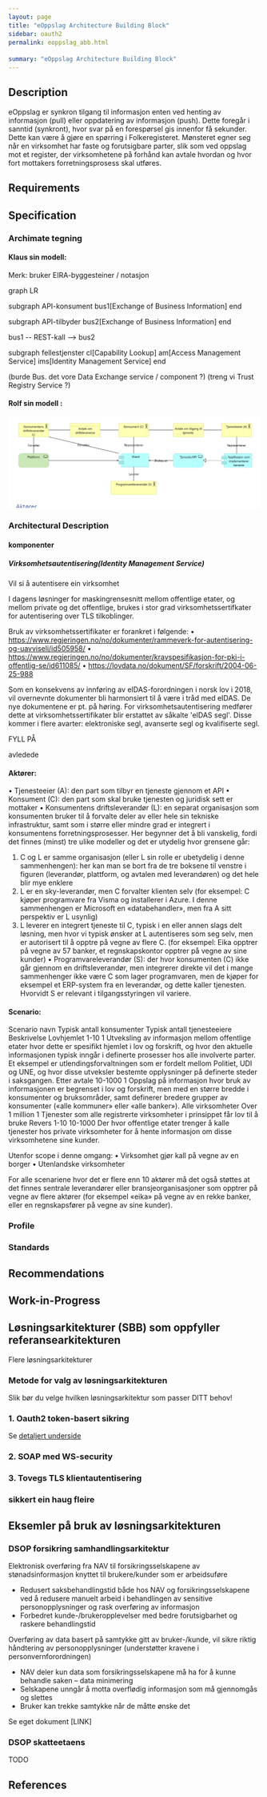 ```yaml
---
layout: page
title: "eOppslag Architecture Building Block"
sidebar: oauth2
permalink: eoppslag_abb.html

summary: "eOppslag Architecture Building Block"
---
```


## Description

eOppslag er synkron tilgang til informasjon enten ved henting av informasjon (pull) eller oppdatering av informasjon (push). Dette foregår i sanntid (synkront), hvor svar på en forespørsel gis innenfor få sekunder. Dette kan være å gjøre en spørring i Folkeregisteret. Mønsteret egner seg når en virksomhet har faste og forutsigbare parter, slik som ved oppslag mot et register, der virksomhetene på forhånd kan avtale hvordan og hvor fort mottakers forretningsprosess skal utføres.

## Requirements


## Specification

### Archimate tegning

#### Klaus sin modell:

Merk: bruker EIRA-byggesteiner / notasjon

<div class="mermaid">
graph LR

 subgraph API-konsument
  bus1[Exchange of Business Information]
 end

 subgraph API-tilbyder
  bus2[Exchange of Business Information]
 end

 bus1 -- REST-kall --> bus2

 subgraph fellestjenster
  cl[Capability Lookup]
  am[Access Management Service]
  ims[Identity Management Service]
 end


</div>

(burde Bus.  det vore Data Exchange service / component ?)
(treng vi Trust Registry Service ?)


#### Rolf sin modell :

![bilde](assets/eoppslag_abb-6a8ed.png)




### Architectural Description

#### komponenter

##### Virksomhetsautentisering(Identity Management Service)

Vil si å autentisere ein virksomhet

I dagens løsninger for maskingrensesnitt mellom offentlige etater, og mellom private og det offentlige, brukes i stor grad virksomhetssertifkater for autentisering over TLS tilkoblinger.

Bruk av virksomhetssertifikater er forankret i følgende:
•	https://www.regjeringen.no/no/dokumenter/rammeverk-for-autentisering-og-uavviseli/id505958/
•	https://www.regjeringen.no/no/dokumenter/kravspesifikasjon-for-pki-i-offentlig-se/id611085/
•	https://lovdata.no/dokument/SF/forskrift/2004-06-25-988

Som en konsekvens av innføring av eIDAS-forordningen i norsk lov i 2018, vil overnevnte dokumenter bli harmonsiert til å være i tråd med eIDAS.  De nye dokumentene er pt. på høring. For virksomhetsautentisering medfører dette at virksomhetssertifikater blir erstattet av såkalte 'eIDAS segl'.  Disse kommer i flere avarter:  elektroniske segl, avanserte segl og kvalifiserte segl.


FYLL PÅ

avledede



#### Aktører:

•	Tjenesteeier (A): den part som tilbyr en tjeneste gjennom et API
•	Konsument (C): den part som skal bruke tjenesten og juridisk sett er mottaker
•	Konsumentens driftsleverandør (L): en separat organisasjon som konsumenten bruker til å forvalte deler av eller hele sin tekniske infrastruktur, samt som i større eller mindre grad er integrert i konsumentens forretningsprosesser. Her begynner det å bli vanskelig, fordi det finnes (minst) tre ulike modeller og det er utydelig hvor grensene går:
1.	C og L er samme organisasjon (eller L sin rolle er ubetydelig i denne sammenhengen): her kan man se bort fra de tre boksene til venstre i figuren (leverandør, plattform, og avtalen med leverandøren) og det hele blir mye enklere
2.	L er en sky-leverandør, men C forvalter klienten selv (for eksempel: C kjøper programvare fra Visma og installerer i Azure. I denne sammenhengen er Microsoft en «databehandler», men fra A sitt perspektiv er L usynlig)
3.	L leverer en integrert tjeneste til C, typisk i en eller annen slags delt løsning, men hvor vi typisk ønsker at L autentiseres som seg selv, men er autorisert til å opptre på vegne av flere C. (for eksempel: Eika opptrer på vegne av 57 banker, et regnskapskontor opptrer på vegne av sine kunder)
•	Programvareleverandør (S): der hvor konsumenten (C) ikke går gjennom en driftsleverandør, men integrerer direkte vil det i mange sammenhenger ikke være C som lager programvaren, men de kjøper for eksempel et ERP-system fra en leverandør, og dette kaller tjenesten. Hvorvidt S er relevant i tilgangsstyringen vil variere.





#### Scenario:

Scenario navn	Typisk antall konsumenter	Typisk antall tjenesteeiere	Beskrivelse
Lovhjemlet	1-10	1	Utveksling av informasjon mellom offentlige etater hvor dette er spesifikt hjemlet i lov og forskrift, og hvor den aktuelle informasjonen typisk inngår i definerte prosesser hos alle involverte parter. Et eksempel er utlendingsforvaltningen som er fordelt mellom Politiet, UDI og UNE, og hvor disse utveksler bestemte opplysninger på definerte steder i saksgangen.
Etter avtale	10-1000	1	Oppslag på informasjon hvor bruk av informasjonen er begrenset i lov og forskrift, men med en større bredde i konsumenter og bruksområder, samt definerer bredere grupper av konsumenter («alle kommuner» eller «alle banker»).
Alle virksomheter	Over 1 million	1	Tjenester som alle registrerte virksomheter i prinsippet får lov til å bruke
Revers	1-10	10-1000	Der hvor offentlige etater trenger å kalle tjenester hos private virksomheter for å hente informasjon om disse virksomhetene sine kunder.


Utenfor scope i denne omgang:
•	Virksomhet gjør kall på vegne av en borger
•	Utenlandske virksomheter

For alle scenariene hvor det er flere enn 10 aktører må det også støttes at det finnes sentrale leverandører eller bransjeorganisasjoner som opptrer på vegne av flere aktører (for eksempel «eika» på vegne av en rekke banker, eller en regnskapsfører på vegne av sine kunder).


### Profile

### Standards

## Recommendations

## Work-in-Progress

## Løsningsarkitekturer (SBB) som oppfyller referansearkitekturen

Flere løsningsarkitekturer

### Metode for valg av løsningsarkitekturen

Slik bør du velge hvilken løsningsarkitektur som passer DITT behov!

### 1. Oauth2 token-basert sikring

Se [detaljert underside](eoppslag_sbb_oauth2.html)

### 2. SOAP med WS-security

### 3. Tovegs TLS klientautentisering

### sikkert ein haug fleire

## Eksemler på bruk av løsningsarkitekturen

###  DSOP forsikring samhandlingsarkitektur

Elektronisk overføring fra NAV til forsikringsselskapene av stønadsinformasjon knyttet til brukere/kunder som er arbeidsuføre
* Redusert saksbehandlingstid både hos NAV og forsikringsselskapene ved å redusere manuelt arbeid i behandlingen av sensitive personopplysninger og rask overføring av informasjon
* Forbedret kunde-/brukeropplevelser med bedre forutsigbarhet og raskere behandlingstid

Overføring av data basert på samtykke gitt av bruker-/kunde, vil sikre riktig håndtering av personopplysninger (understøtter kravene i personvernforordningen)
* NAV deler kun data som forsikringsselskapene må ha for å kunne behandle saken – data minimering
* Selskapene unngår å motta overflødig informasjon som må gjennomgås og slettes
* Bruker kan trekke samtykke når de måtte ønske det

Se eget dokument [LINK]

### DSOP skatteetaens

TODO



## References
